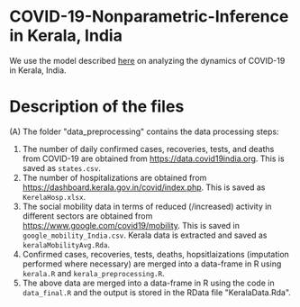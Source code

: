 # COVID-19-Nonparametric-Inference in Kerala, India

We use the model described [here](https://www.medrxiv.org/content/10.1101/2021.02.01.21250936v1) on analyzing the dynamics of COVID-19 in Kerala, India.

# Description of the files

(A) The folder "data_preprocessing" contains the data processing steps:
1. The number of daily confirmed cases, recoveries, tests, and deaths from COVID-19 are obtained from https://data.covid19india.org. This is saved as ``` states.csv ```. 
2. The number of hospitalizations are obtained from https://dashboard.kerala.gov.in/covid/index.php. This is saved as ``` KerelaHosp.xlsx ```.
3. The social mobility data in terms of reduced (/increased) activity in different sectors are obtained from https://www.google.com/covid19/mobility. This is saved in ``` google_mobility_India.csv ```. Kerala data is extracted and saved as ``` keralaMobilityAvg.Rda ```. 
4. Confirmed cases, recoveries, tests, deaths, hopsitlaizations (imputation performed where necessary) are merged into a data-frame in R using ``` kerala.R``` and ``` kerala_preprocessing.R ```.  
5. The above data are merged into a data-frame in R using the code in ``` data_final.R ``` and the output is stored in the RData file "KeralaData.Rda".
